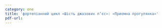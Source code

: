 ```yaml
---
category: one
title: 'фортепіанний цикл «Шість джазових п’єс»: «Приємна прогулянка»'
pdf-url:
---
```


